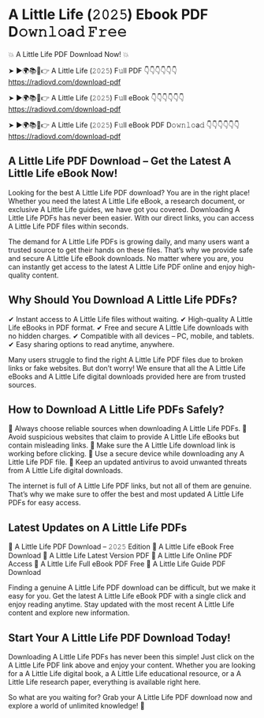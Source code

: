 # A Little Life (𝟸𝟶𝟸𝟻) Ebook PDF D𝚘𝚠𝚗𝚕𝚘a𝚍 𝙵𝚛𝚎𝚎

💥 A Little Life PDF Download Now! 💥

➤ ►🌍📚📱👉 A Little Life (𝟸𝟶𝟸𝟻) F𝚞ll PDF 👇👇👇👇👇👇
https://radiovd.com/download-pdf

➤ ►🌍📚📱👉 A Little Life (𝟸𝟶𝟸𝟻) F𝚞ll eBook 👇👇👇👇👇👇
https://radiovd.com/download-pdf

➤ ►🌍📚📱👉 A Little Life (𝟸𝟶𝟸𝟻) F𝚞ll eBook PDF D𝚘𝚠𝚗𝚕𝚘a𝚍 👇👇👇👇👇👇
https://radiovd.com/download-pdf

## A Little Life PDF Download – Get the Latest A Little Life eBook Now!

Looking for the best A Little Life PDF download? You are in the right place! Whether you need the latest A Little Life eBook, a research document, or exclusive A Little Life guides, we have got you covered. Downloading A Little Life PDFs has never been easier. With our direct links, you can access A Little Life PDF files within seconds.

The demand for A Little Life PDFs is growing daily, and many users want a trusted source to get their hands on these files. That’s why we provide safe and secure A Little Life eBook downloads. No matter where you are, you can instantly get access to the latest A Little Life PDF online and enjoy high-quality content.

## Why Should You Download A Little Life PDFs?

✔ Instant access to A Little Life files without waiting.
✔ High-quality A Little Life eBooks in PDF format.
✔ Free and secure A Little Life downloads with no hidden charges.
✔ Compatible with all devices – PC, mobile, and tablets.
✔ Easy sharing options to read anytime, anywhere.

Many users struggle to find the right A Little Life PDF files due to broken links or fake websites. But don’t worry! We ensure that all the A Little Life eBooks and A Little Life digital downloads provided here are from trusted sources.

## How to Download A Little Life PDFs Safely?

📌 Always choose reliable sources when downloading A Little Life PDFs.
📌 Avoid suspicious websites that claim to provide A Little Life eBooks but contain misleading links.
📌 Make sure the A Little Life download link is working before clicking.
📌 Use a secure device while downloading any A Little Life PDF file.
📌 Keep an updated antivirus to avoid unwanted threats from A Little Life digital downloads.

The internet is full of A Little Life PDF links, but not all of them are genuine. That’s why we make sure to offer the best and most updated A Little Life PDFs for easy access.

## Latest Updates on A Little Life PDFs

🔹 A Little Life PDF Download – 𝟸𝟶𝟸𝟻 Edition
🔹 A Little Life eBook Free Download
🔹 A Little Life Latest Version PDF
🔹 A Little Life Online PDF Access
🔹 A Little Life Full eBook PDF Free
🔹 A Little Life Guide PDF Download

Finding a genuine A Little Life PDF download can be difficult, but we make it easy for you. Get the latest A Little Life eBook PDF with a single click and enjoy reading anytime. Stay updated with the most recent A Little Life content and explore new information.

## Start Your A Little Life PDF Download Today!

Downloading A Little Life PDFs has never been this simple! Just click on the A Little Life PDF link above and enjoy your content. Whether you are looking for a A Little Life digital book, a A Little Life educational resource, or a A Little Life research paper, everything is available right here.

So what are you waiting for? Grab your A Little Life PDF download now and explore a world of unlimited knowledge! 🚀